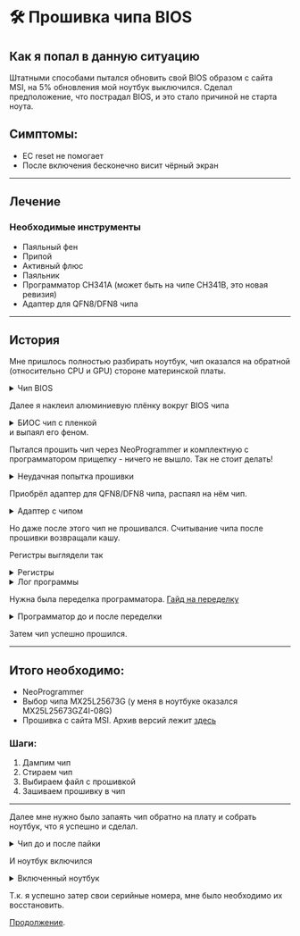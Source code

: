 # 🛠️ Прошивка чипа BIOS

## Как я попал в данную ситуацию
Штатными способами пытался обновить свой BIOS образом с сайта MSI, на 5% обновления мой ноутбук выключился. Сделал предположение, что пострадал BIOS, и это стало причиной не старта ноута.

## Симптомы:
- EC reset не помогает
- После включения бесконечно висит чёрный экран

---

## Лечение

### Необходимые инструменты
- Паяльный фен
- Припой
- Активный флюс
- Паяльник
- Программатор CH341A (может быть на чипе CH341B, это новая ревизия)
- Адаптер для QFN8/DFN8 чипа

---

## История

Мне пришлось полностью разбирать ноутбук, чип оказался на обратной (относительно CPU и GPU) стороне материнской платы.
<details>
<summary>Чип BIOS</summary>

![Смотреть фото](../../images/board-close.jpg)
</details>

Далее я наклеил алюминиевую плёнку вокруг BIOS чипа
<details>
<summary>БИОС чип с пленкой</summary>

![Смотреть фото 1](../../images/board-full.jpg)
![Смотреть фото 2](../../images/chip-close.jpg)
</details>
и выпаял его феном.

Пытался прошить чип через NeoProgrammer и комплектную с программатором прищепку - ничего не вышло. Так не стоит делать!
<details>
<summary>Неудачная попытка прошивки</summary>

![Смотреть фото](../../images/clip.jpg)
</details>

Приобрёл адаптер для QFN8/DFN8 чипа, распаял на нём чип.
<details>
<summary>Адаптер с чипом</summary>

![Смотреть фото 1](../../images/stock-adapter.jpg)
![Смотреть фото 2](../../images/adapter.jpg)
</details>

Но даже после этого чип не прошивался. Считывание чипа после прошивки возвращали кашу.

Регистры выглядели так
<details>
<summary>Регистры</summary>

![Смотреть фото](../../images/regs.png)
</details>

<details>
<summary>Лог программы</summary>

```log

Programmer, for MCU, AVR, SPI FLASH/EEPROM, I2C, Microwire,2.2.0.10 (15.10.2021)
chiplist.dat Версия: 29.09.2021
---------------------------------------------------------------------------
В настоящее время выбрано: MX25L25673G [3.3V] 256 Mbits, 32 Mbytes
---------------------------------------------------------------------------
Используется программатор: CH341 Черный
0:43:25
Стираю флэшку...
Процесс может длиться больше минуты на больших флешках!
Успех
Время выполнения: 00:00:03.417
Используется программатор: CH341 Черный
0:43:37
Читаю флэшку... Main Memory
Успех
Время выполнения: 00:04:45.732
CRC32 = 0xEA0DDEFA
Готово
Используется программатор: CH341 Черный
0:51:13
Читаю флэшку... Main Memory
Успех
Время выполнения: 00:04:47.578
CRC32 = 0xFE5CF682
Готово
Было Регистр защиты: 01000000(0x40),
Стало Регистр защиты: 01000000(0x40),

```
</details>


Нужна была переделка программатора. [Гайд на переделку](../../docs/guide_ch341_ru.pdf)
<details>
<summary>Программатор до и после переделки</summary>

![Смотреть фото до переделки](../../images/prog-close.jpg)
![Смотреть фото после переделки](../../images/fixed-prog-close.jpg)
</details>

Затем чип успешно прошился.

---

## Итого необходимо:
- NeoProgrammer
- Выбор чипа MX25L25673G (у меня в ноутбуке оказался MX25L25673GZ4I-08G)
- Прошивка с сайта MSI. Архив версий лежит [здесь](https://ipfs.io/ipfs/QmNmSNZ19KJ6Kiw6LngjdevPmpX29YsSUTEkHjY4AXzqv1?filename=msi-flash-all-needed.zip)

### Шаги:
1. Дампим чип
2. Стираем чип
3. Выбираем файл с прошивкой
4. Зашиваем прошивку в чип

---

Далее мне нужно было запаять чип обратно на плату и собрать ноутбук, что я успешно и сделал.
<details>
<summary>Чип до и после пайки</summary>

![Смотреть фото до пайки](../../images/unsoldered-chip.jpg)
![Смотреть фото после пайки](../../images/soldered-chip.jpg)
</details>

И ноутбук включился
<details>
<summary>Включенный ноутбук</summary>

![Смотреть фото](../../images/laptop.jpg)
</details>

Т.к. я успешно затер свои серийные номера, мне было необходимо их восстановить.

[Продолжение](sn_restore_ru.md).